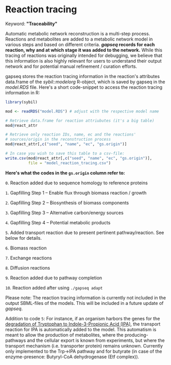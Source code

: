 # Reaction tracing

Keyword: **"Traceability"**

Automatic metabolic network reconstruction is a multi-step process. Reactions and metabolites are added to a metabolic network model in various steps and based on different criteria. ***gapseq* records for each reaction, why and at which stage it was added to the network.** While this tracing of reactions was originally intended for debugging, we believe that this information is also highly relevant for users to understand their output network and for potential manual refinement / curation efforts. 

gapseq stores the reaction tracing information in the reaction's attributes data.frame of the *sybil::modelorg* R-object, which is saved by gapseq in the *model.RDS* file. Here's a short code-snippet to access the reaction tracing information in R:

```R
library(sybil)

mod <- readRDS("model.RDS") # adjust with the respective model name

# Retrieve data.frame for reaction attriubutes (it's a big table)
mod@react_attr

# Retrieve only reaction IDs, name, ec and the reactions'  
# sources/origin in the reconstruction process
mod@react_attr[,c("seed", "name", "ec", "gs.origin")]

# In case you wish to save this table to a csv-file:
write.csv(mod@react_attr[,c("seed", "name", "ec", "gs.origin")],
          file = "model_reaction_tracing.csv")
```



**Here's what the codes in the `gs.origin` column refer to:**


`0`. Reaction added due to sequence homology to reference proteins

`1`. Gapfilling Step 1 – Enable flux through biomass reaction / growth

`2`. Gapfilling Step 2 – Biosynthesis of biomass components

`3`. Gapfilling Step 3 – Alternative carbon/energy sources

`4`. Gapfilling Step 4 – Potential metabolic products

`5`. Added transport reaction due to present pertinent pathway/reaction. See below for details.

`6`. Biomass reaction

`7`. Exchange reactions

`8`. Diffusion reactions

`9`. Reaction added due to pathway completion 

`10`. Reaction added after using `./gapseq adapt`



Please note: The reaction tracing information is currently not included in the output SBML-files of the models. This will be included in a future update of *gapseq*.

Addition to code `5`: For instance, if an organism harbors the genes for the [degradation of Tryptophan to Indole-3-Propionic Acid (IPA)](https://metacyc.org/META/NEW-IMAGE?type=PATHWAY&object=PWY-8017), the transport reaction for IPA is automatically added to the model. This automatism is meant to allow the production of metabolites, where the producing-pathways and the cellular export is known from experiments, but where the transport mechanism (i.e. transporter protein) remains unknown. Currently only implemented to the Trp->IPA pathway and for butyrate (in case of the enzyme-presence: Butyryl-CoA dehydrogenase (Etf complex)).
